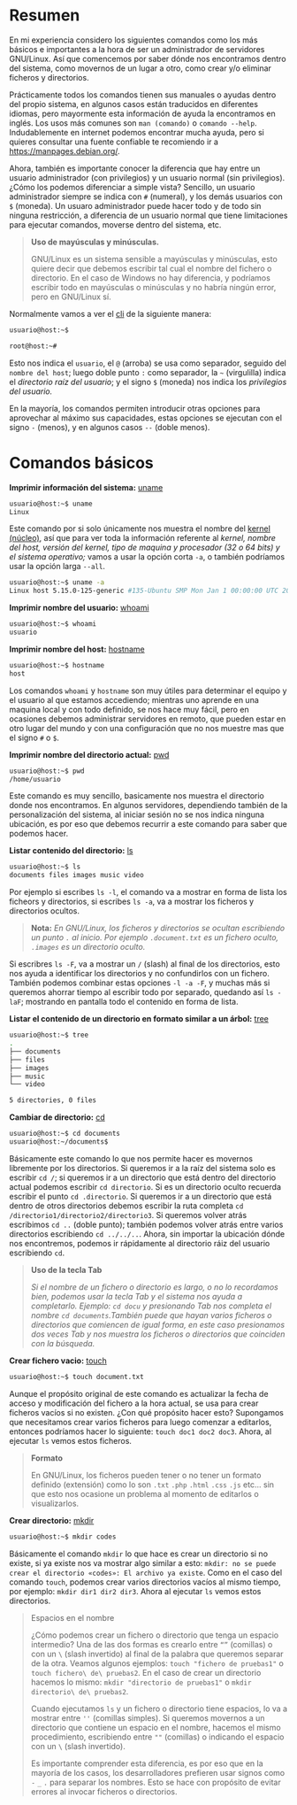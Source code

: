 # Resumen
En mi experiencia considero los siguientes comandos como los más básicos e importantes a la hora de ser un administrador de servidores GNU/Linux. Así que comencemos por saber dónde nos encontramos dentro del sistema, como movernos de un lugar a otro, como crear y/o eliminar ficheros y directorios.

Prácticamente todos los comandos tienen sus manuales o ayudas dentro del propio sistema, en algunos casos están traducidos en diferentes idiomas, pero mayormente esta información de ayuda la encontramos en inglés. Los usos más comunes son `man (comando)` o `comando --help`. Indudablemente en internet podemos encontrar mucha ayuda, pero si quieres consultar una fuente confiable te recomiendo ir a https://manpages.debian.org/.

Ahora, también es importante conocer la diferencia que hay entre un usuario administrador (con privilegios) y un usuario normal (sin privilegios). ¿Cómo los podemos diferenciar a simple vista? Sencillo, un usuario administrador siempre se indica con `#` (numeral), y los demás usuarios con `$` (moneda). Un usuaro administrador puede hacer todo y de todo sin ninguna restricción, a diferencia de un usuario normal que tiene limitaciones para ejecutar comandos, moverse dentro del sistema, etc.

> **Uso de mayúsculas y minúsculas.**
> 
> GNU/Linux es un sistema sensible a mayúsculas y minúsculas, esto quiere decir que debemos escribir tal cual el nombre del fichero o directorio. En el caso de Windows no hay diferencia, y podríamos escribir todo en mayúsculas o minúsculas y no habría ningún error, pero en GNU/Linux sí.

Normalmente vamos a ver el [cli](https://es.wikipedia.org/wiki/Interfaz_de_l%C3%ADnea_de_comandos) de la siguiente manera:

```bash
usuario@host:~$
```
```bash
root@host:~#
```
Esto nos indica el `usuario`, el `@` (arroba) se usa como separador, seguido del `nombre del host`; luego doble punto `:` como separador, la `~` (virgulilla) indica el *directorio raíz del usuario*; y el signo `$` (moneda) nos indica los *privilegios del usuario.*

En la mayoría, los comandos permiten introducir otras opciones para aprovechar al máximo sus capacidades, estas opciones se ejecutan con el signo `-` (menos), y en algunos casos `--` (doble menos).

# Comandos básicos
**Imprimir información del sistema:** [uname](https://manpages.debian.org/bookworm/manpages-es/uname.1.es.html)
```bash
usuario@host:~$ uname
Linux
```
Este comando por si solo únicamente nos muestra el nombre del [kernel (núcleo)](https://www.kernel.org/), así que para ver toda la información referente al *kernel, nombre del host, versión del kernel, tipo de maquina y procesador (32 o 64 bits) y el sistema operativo;* vamos a usar la opción corta `-a`, o también podríamos usar la opción larga `--all`.
```bash
usuario@host:~$ uname -a
Linux host 5.15.0-125-generic #135-Ubuntu SMP Mon Jan 1 00:00:00 UTC 2024 x86_64 x86_64 x86_64 GNU/Linux
```

**Imprimir nombre del usuario:** [whoami](https://manpages.debian.org/bookworm/manpages-es/whoami.1.es.html)
```bash
usuario@host:~$ whoami
usuario
```

**Imprimir nombre del host:** [hostname](https://manpages.debian.org/bookworm/manpages-es/hostname.1.es.html)
```bash
usuario@host:~$ hostname
host
```
Los comandos `whoami` y `hostname` son muy útiles para determinar el equipo y el usuario al que estamos accediendo; mientras uno aprende en una maquina local y con todo definido, se nos hace muy fácil, pero en ocasiones debemos administrar servidores en remoto, que pueden estar en otro lugar del mundo y con una configuración que no nos muestre mas que el signo `#` o `$`.

**Imprimir nombre del directorio actual:** [pwd](https://manpages.debian.org/bookworm/manpages-es/pwd.1.es.html)
```bash
usuario@host:~$ pwd
/home/usuario
```
Este comando es muy sencillo, basicamente nos muestra el directorio donde nos encontramos. En algunos servidores, dependiendo también de la personalización del sistema, al iniciar sesión no se nos indica ninguna ubicación, es por eso que debemos recurrir a este comando para saber que podemos hacer.

**Listar contenido del directorio:** [ls](https://manpages.debian.org/bookworm/manpages-es/ls.1.es.html)
```bash
usuario@host:~$ ls
documents files images music video
```
Por ejemplo si escribes `ls -l`, el comando va a mostrar en forma de lista los ficheors y directorios, si escribes `ls -a`, va a mostrar los ficheros y directorios ocultos.

> **Nota:** *En GNU/Linux, los ficheros y directorios se ocultan escribiendo un punto `.` al inicio. Por ejemplo `.document.txt` es un fichero oculto, `.images` es un directorio oculto.*

Si escribres `ls -F`, va a mostrar un `/` (slash) al final de los directorios, esto nos ayuda a identificar los directorios y no confundirlos con un fichero. También podemos combinar estas opciones `-l -a -F`, y muchas más si queremos ahorrar tiempo al escribir todo por separado, quedando así `ls -laF`; mostrando en pantalla todo el contenido en forma de lista.

**Listar el contenido de un directorio en formato similar a un árbol:** [tree](https://manpages.debian.org/bookworm/tree/tree.1.en.html)
```bash
usuario@host:~$ tree
.
├── documents
├── files
├── images
├── music
└── video

5 directories, 0 files
```

**Cambiar de directorio:** [cd](https://manpages.debian.org/bookworm/tcl8.6-doc/cd.3tcl.en.html)
```bash
usuario@host:~$ cd documents
usuario@host:~/documents$
```
Básicamente este comando lo que nos permite hacer es movernos libremente por los directorios. Si queremos ir a la raíz del sistema solo es escribir `cd /`; si queremos ir a un directorio que está dentro del directorio actual podemos escribir `cd directorio`. Si es un directorio oculto recuerda escribir el punto `cd .directorio`. Si queremos ir a un directorio que está dentro de otros directorios debemos escribir la ruta completa `cd /directorio1/directorio2/directorio3`. Si queremos volver atrás escribimos `cd ..` (doble punto); también podemos volver atrás entre varios directorios escribiendo `cd ../../..`. Ahora, sin importar la ubicación dónde nos encontremos, podemos ir rápidamente al directorio ráiz del usuario escribiendo `cd`.

> **Uso de la tecla Tab**
> 
> *Si el nombre de un fichero o directorio es largo, o no lo recordamos bien, podemos usar la tecla Tab y el sistema nos ayuda a completarlo. Ejemplo: `cd docu` y presionando Tab  nos completa el nombre `cd documents`.También puede que hayan varios ficheros o directorios que comiencen de igual forma, en este caso presionamos dos veces Tab y nos muestra los ficheros o directorios que coinciden con la búsqueda.*

**Crear fichero vacio:** [touch](https://manpages.debian.org/bookworm/manpages-es/touch.1.es.html)
```bash
usuario@host:~$ touch document.txt
```
Aunque el propósito original de este comando es actualizar la fecha de acceso y modificación del fichero a la hora actual, se usa para crear ficheros vacíos si no existen. ¿Con qué propósito hacer esto? Supongamos que necesitamos crear varios ficheros para luego comenzar a editarlos, entonces podríamos hacer lo siguiente: `touch doc1 doc2 doc3`. Ahora, al ejecutar `ls` vemos estos ficheros.

> **Formato**
> 
> En GNU/Linux, los ficheros pueden tener o no tener un formato definido (extensión) como lo son `.txt` `.php` `.html` `.css` `.js` etc... sin que esto nos ocasione un problema al momento de editarlos o visualizarlos.

**Crear directorio:** [mkdir](https://manpages.debian.org/bookworm/manpages-es/mkdir.1.es.html)
```bash
usuario@host:~$ mkdir codes
```
Básicamente el comando `mkdir` lo que hace es crear un directorio si no existe, si ya existe nos va mostrar algo similar a esto: `mkdir: no se puede crear el directorio «codes»: El archivo ya existe`. Como en el caso del comando `touch`, podemos crear varios directorios vacíos al mismo tiempo, por ejemplo: `mkdir dir1 dir2 dir3`. Ahora al ejecutar `ls` vemos estos directorios.

> Espacios en el nombre
> 
> ¿Cómo podemos crear un fichero o directorio que tenga un espacio intermedio? Una de las dos formas es crearlo entre `“”` (comillas) o con un `\` (slash invertido) al final de la palabra que queremos separar de la otra. Veamos algunos ejemplos: `touch "fichero de pruebas1"` o `touch fichero\ de\ pruebas2`. En el caso de crear un directorio hacemos lo mismo: `mkdir "directorio de pruebas1"` o `mkdir directorio\ de\ pruebas2`.
> 
> Cuando ejecutamos `ls` y un fichero o directorio tiene espacios, lo va a mostrar entre `''` (comillas simples). Si queremos movernos a un directorio que contiene un espacio en el nombre, hacemos el mismo procedimiento, escribiendo entre `""` (comillas) o indicando el espacio con un `\` (slash invertido).
> 
> Es importante comprender esta diferencia, es por eso que en la mayoría de los casos, los desarrolladores prefieren usar signos como `-` `_` `.` para separar los nombres. Esto se hace con propósito de evitar errores al invocar ficheros o directorios.
